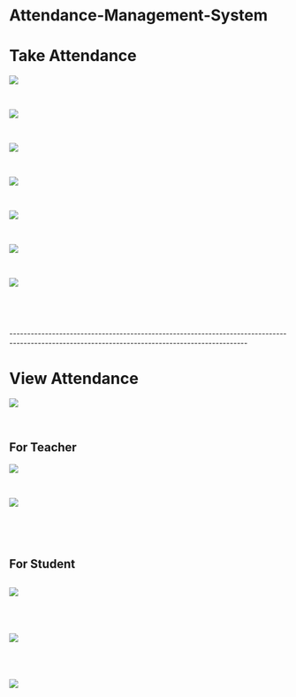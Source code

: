 # **Attendance-Management-System**
# **Take Attendance**
![](https://github.com/Gagan-Chaudhary/Attendance-Management-System/blob/master/Screenshots/Screenshot%201.png)<p>&nbsp;</p>
![](https://github.com/Gagan-Chaudhary/Attendance-Management-System/blob/master/Screenshots/Screenshot%202.png)<p>&nbsp;</p>
![](https://github.com/Gagan-Chaudhary/Attendance-Management-System/blob/master/Screenshots/Screenshot%203.png)<p>&nbsp;</p>
![](https://github.com/Gagan-Chaudhary/Attendance-Management-System/blob/master/Screenshots/Screenshot%204.png)<p>&nbsp;</p>
![](https://github.com/Gagan-Chaudhary/Attendance-Management-System/blob/master/Screenshots/Screenshot%205.png)<p>&nbsp;</p>
![](https://github.com/Gagan-Chaudhary/Attendance-Management-System/blob/master/Screenshots/Screenshot%207.png)<p>&nbsp;</p>
![](https://github.com/Gagan-Chaudhary/Attendance-Management-System/blob/master/Screenshots/Screenshot%208.png)<p>&nbsp;</p>

<p>&nbsp;</p>
-------------------------------------------------------------------------------------------------------------------------------------------------


# **View Attendance**
![](https://github.com/Gagan-Chaudhary/Attendance-Management-System/blob/master/Screenshots/Screenshot%201.png)
<p>&nbsp;</p>

<h2>For Teacher</h2>

![](https://github.com/Gagan-Chaudhary/Attendance-Management-System/blob/master/Screenshots/Screenshot%2021.png)<p>&nbsp;</p>
![](https://github.com/Gagan-Chaudhary/Attendance-Management-System/blob/master/Screenshots/Screenshot%2022.png)<p>&nbsp;</p>
<p>&nbsp;</p>

<h2>For Student</h2>

![](https://github.com/Gagan-Chaudhary/Attendance-Management-System/blob/master/Screenshots/Screenshot%2032.png)<p>&nbsp;</p>
![](https://github.com/Gagan-Chaudhary/Attendance-Management-System/blob/master/Screenshots/Screenshot%2033.png)<p>&nbsp;</p>
![](https://github.com/Gagan-Chaudhary/Attendance-Management-System/blob/master/Screenshots/Screenshot%2034.png)<p>&nbsp;</p>
-----------------------------------------------------------------------------------------------------------------------------------------------
